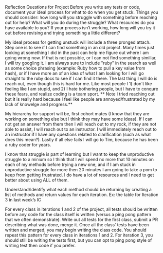 Reflection Questions for Project
Before you write any tests or code, document your ideal process for what to do when you get stuck. Things you should consider: how long will you struggle with something before reaching out for help? What will you do during the struggle? What resources do you have available to you? If your process isn’t working, how long will you try it out before revising and trying something a little different?

My ideal process for getting unstuck will include a three pronged attach. Step one is to see if I can find something in an old project. Many times just looking at something I did in the past can help me figure out where I am going wrong now. If that is not possible, or I can not find something simillar, I will try googling it. I am always sure to include "ruby" in the search as well as some choice phrasing (example: Ruby how to pull a key value from hash), or if I have more an of an idea of what I am looking for I will go straight to the ruby docs to see if I can find it there. The last thing I will do is reach out, even though this is hard for me. Like most people I 1) don't like feeling like I am stupid, and 2) I hate bothering people, but I have to conqure these fears, and realize coding is a team sport.
** Note I tried reaching out but it is really hard because I feel like people are annoyed/frustrated by my lack of knowelge and progress.**

My hierarchy for support will be, first cohort mates (I know that they are working on something else but I think they may have some ideas). If I can not get an answer from them then I will reach out to my rock, if they are not able to assist, I will reach out to an instructor. I will immediately reach out to an instructor if I have any questions related to clarification (such as what does this mean?). Lastly if all else fails I will go to Tim, because he has been a ruby coder for years. 

I know that struggle is part of learning but I want to keep the unproductive struggle to a minium so I think that I will spend no more that 10 minutes on each of my methods before trying a new one, and if I am stuck in unproductive struggle for more then 20 minutes I am going to take a pom to keep from getting frustrated. I do have a lot of resources and I need to get better about using ALL of them. 


Understand/Identify what each method should be returning by creating a list of methods and return values for each iteration. Ex: the table for Iteration 3 in last week’s IC


For every class in iterations 1 and 2 of the project, all tests should be written before any code for the class itself is written (versus a ping pong pattern that we often demonstrate). Write out all tests for the first class, submit a PR describing what was done, merge it. Once all the class’ tests have been written and merged, you may begin writing the class code. You should repeat this pattern for every class in iterations 1 and 2. For iteration 3, you should still be writing the tests first, but you can opt to ping pong style of writing test then code if you prefer.
